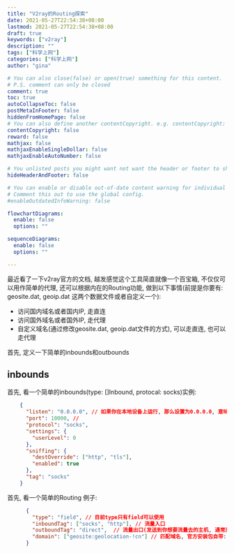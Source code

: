 ```yaml
---
title: "V2ray的Routing探索"
date: 2021-05-27T22:54:38+08:00
lastmod: 2021-05-27T22:54:38+08:00
draft: true
keywords: ["v2ray"]
description: ""
tags: ["科学上网"]
categories: ["科学上网"]
author: "gina"

# You can also close(false) or open(true) something for this content.
# P.S. comment can only be closed
comment: true
toc: true
autoCollapseToc: false
postMetaInFooter: false
hiddenFromHomePage: false
# You can also define another contentCopyright. e.g. contentCopyright: "This is another copyright."
contentCopyright: false
reward: false
mathjax: false
mathjaxEnableSingleDollar: false
mathjaxEnableAutoNumber: false

# You unlisted posts you might want not want the header or footer to show
hideHeaderAndFooter: false

# You can enable or disable out-of-date content warning for individual post.
# Comment this out to use the global config.
#enableOutdatedInfoWarning: false

flowchartDiagrams:
  enable: false
  options: ""

sequenceDiagrams: 
  enable: false
  options: ""

---
```


<!--more-->

最近看了一下v2ray官方的文档, 越发感觉这个工具简直就像一个百宝箱, 不仅仅可以用作简单的代理, 还可以根据内在的Routing功能, 做到以下事情(前提是你要有: geosite.dat, geoip.dat 这两个数据文件或者自定义一个):

- 访问国内域名或者国内IP, 走直连
- 访问国外域名或者国外IP, 走代理
- 自定义域名(通过修改geosite.dat, geoip.dat文件的方式), 可以走直连, 也可以走代理

首先, 定义一下简单的inbounds和outbounds

## inbounds

首先, 看一个简单的inbounds(type: []Inbound, protocal: socks)实例:



```json
    {
      "listen": "0.0.0.0", // 如果你在本地设备上运行, 那么设置为0.0.0.0, 意味着局域网内的其他设备, 可以通过你的设备实现翻墙, 如果设置为127.0.0.1, 意味着只有本地设备上的应用可以翻墙; 如果你使用的是docker, 推荐你设置为0.0.0.0, 不然数据映射不出来的~
      "port": 10000, // 
      "protocol": "socks",
      "settings": {
        "userLevel": 0
      },
      "sniffing": {
        "destOverride": ["http", "tls"],
        "enabled": true
      },
      "tag": "socks"
    }
```



首先, 看一个简单的Routing 例子: 

```json
      {
        "type": "field", // 目前type只有field可以使用
        "inboundTag": ["socks", "http"], // 流量入口 
        "outboundTag": "direct",  // 流量出口(发送到你想要流量去的主机, 通常是可以翻墙的VPS, 或者是突破内网限制的VPS)
        "domain": ["geosite:geolocation-!cn"] // 匹配域名, 官方安装包自带: geosite.dat, geoip.dat, 如果你是使用docker安装的话, geosite.dat和geoip.dat一般存放在这个目录: /usr/local/share/v2ray, 具体可以看一下: 
      }
```



